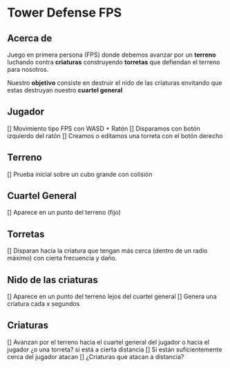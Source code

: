# Tower Defense FPS

## Acerca de

Juego en primera persona (FPS) donde debemos avanzar por un **terreno** luchando contra **criaturas** construyendo **torretas** que
defiendan el terreno para nosotros.

Nuestro **objetivo** consiste en destruir el nido de las criaturas envitando que estas destruyan nuestro **cuartel general**

## Jugador

[] Movimiento tipo FPS con WASD + Ratón
[] Disparamos con botón izquierdo del ratón
[] Creamos o editamos una torreta con el botón derecho

## Terreno

[] Prueba inicial sobre un cubo grande con colisión

## Cuartel General

[] Aparece en un punto del terreno (fijo)

## Torretas

[] Disparan hacia la criatura que tengan más cerca (dentro de un radio máximo) con cierta frecuencia y daño.

## Nido de las criaturas

[] Aparece en un punto del terreno lejos del cuartel general
[] Genera una criatura cada x segundos

## Criaturas

[] Avanzan por el terreno hacia el cuartel general del jugador o hacia el jugador ¿o una torreta? si está a cierta distancia
[] Si están suficientemente cerca del jugador atacan
[] ¿Criaturas que atacan a distancia?




